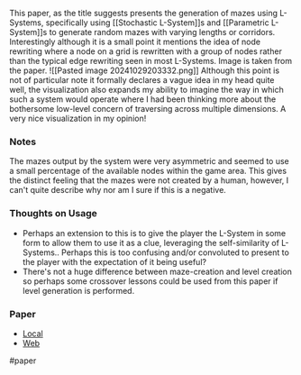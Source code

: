 This paper, as the title suggests presents the generation of mazes using L-Systems, specifically using [[Stochastic L-System]]s and [[Parametric L-System]]s to generate random mazes with varying lengths or corridors. Interestingly although it is a small point it mentions the idea of node rewriting where a node on a grid is rewritten with a group of nodes rather than the typical edge rewriting seen in most L-Systems. Image is taken from the paper.
![[Pasted image 20241029203332.png]]
Although this point is not of particular note it formally declares a vague idea in my head quite well, the visualization also expands my ability to imagine the way in which such a system would operate where I had been thinking more about the bothersome low-level concern of traversing across multiple dimensions. A very nice visualization in my opinion!

### Notes
The mazes output by the system were very asymmetric and seemed to use a small percentage of the available nodes within the game area. This gives the distinct feeling that the mazes were not created by a human, however, I can't quite describe why nor am I sure if this is a negative.

### Thoughts on Usage
- Perhaps an extension to this is to give the player the L-System in some form to allow them to use it as a clue, leveraging the self-similarity of L-Systems.. Perhaps this is too confusing and/or convoluted to present to the player with the expectation of it being useful?
- There's not a huge difference between maze-creation and level creation so perhaps some crossover lessons could be used from this paper if level generation is performed.

### Paper
- [Local](file:///W:%5CBsc%20Computing%5CDissertation%5CThird%20Party%5CPapers%5CL-Systems%20and%20Procedural%20Generation%20of%20Virtual%20Game%20Maze%20Sceneries.pdf)
- [Web](https://www.sbgames.org/sbgames2017/papers/ComputacaoShort/174978.pdf)

#paper